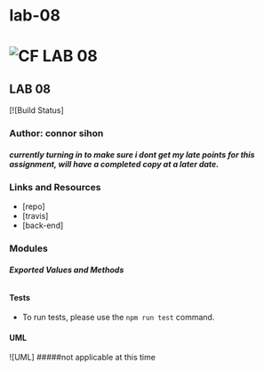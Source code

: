 # lab-08
![CF](http://i.imgur.com/7v5ASc8.png) LAB 08
==============================================

## LAB 08
[![Build Status]

### Author: connor sihon
##### currently turning in to make sure i dont get my late points for this assignment, will have a completed copy at a later date.
### Links and Resources
* [repo]
* [travis]
* [back-end]

### Modules
#### 
##### Exported Values and Methods

###### 

#### Tests
* To run tests, please use the `npm run test` command.

#### UML
![UML] 
#####not applicable at this time
